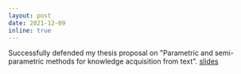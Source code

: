```yaml
---
layout: post
date: 2021-12-09
inline: true
---
```


Successfully defended my thesis proposal on "Parametric and semi-parametric methods for knowledge acquisition from text". [slides](https://docs.google.com/presentation/d/1f8vs_Ax5CF2qWb2nda2wzWf-XRvdGaROELW-BIa0SQQ)
